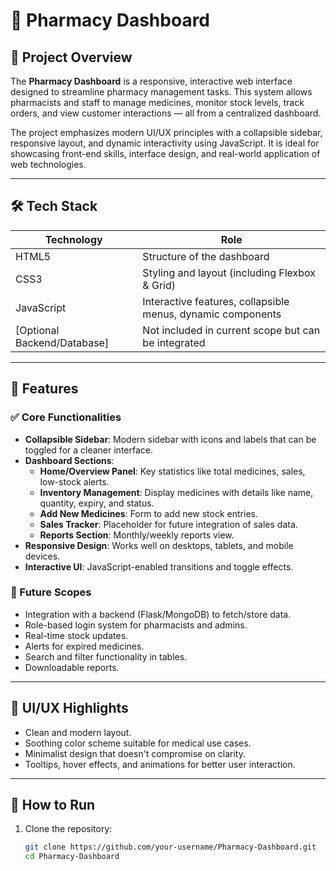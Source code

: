 # 💊 Pharmacy Dashboard

## 📌 Project Overview

The **Pharmacy Dashboard** is a responsive, interactive web interface designed to streamline pharmacy management tasks. This system allows pharmacists and staff to manage medicines, monitor stock levels, track orders, and view customer interactions — all from a centralized dashboard.

The project emphasizes modern UI/UX principles with a collapsible sidebar, responsive layout, and dynamic interactivity using JavaScript. It is ideal for showcasing front-end skills, interface design, and real-world application of web technologies.

---

## 🛠️ Tech Stack

| Technology     | Role                                |
|----------------|-------------------------------------|
| HTML5          | Structure of the dashboard          |
| CSS3           | Styling and layout (including Flexbox & Grid) |
| JavaScript     | Interactive features, collapsible menus, dynamic components |
| [Optional Backend/Database] | Not included in current scope but can be integrated |

---

## 🎯 Features

### ✅ Core Functionalities

- **Collapsible Sidebar**: Modern sidebar with icons and labels that can be toggled for a cleaner interface.
- **Dashboard Sections**:
  - **Home/Overview Panel**: Key statistics like total medicines, sales, low-stock alerts.
  - **Inventory Management**: Display medicines with details like name, quantity, expiry, and status.
  - **Add New Medicines**: Form to add new stock entries.
  - **Sales Tracker**: Placeholder for future integration of sales data.
  - **Reports Section**: Monthly/weekly reports view.
- **Responsive Design**: Works well on desktops, tablets, and mobile devices.
- **Interactive UI**: JavaScript-enabled transitions and toggle effects.

### 🧩 Future Scopes

- Integration with a backend (Flask/MongoDB) to fetch/store data.
- Role-based login system for pharmacists and admins.
- Real-time stock updates.
- Alerts for expired medicines.
- Search and filter functionality in tables.
- Downloadable reports.

---

## 🎨 UI/UX Highlights

- Clean and modern layout.
- Soothing color scheme suitable for medical use cases.
- Minimalist design that doesn't compromise on clarity.
- Tooltips, hover effects, and animations for better user interaction.

---

## 🧪 How to Run

1. Clone the repository:

   ```bash
   git clone https://github.com/your-username/Pharmacy-Dashboard.git
   cd Pharmacy-Dashboard

